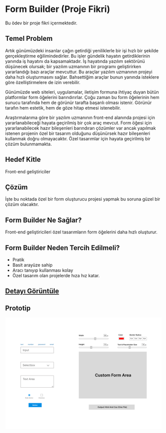 # Form Builder (Proje Fikri)

Bu ödev bir proje fikri içermektedir.

## Temel Problem
Artık günümüzdeki insanlar çağın getirdiği yeniliklerle bir işi hızlı bir şekilde gerçekleştirme eğilimindedirler. Bu işler gündelik hayatın getirdiklerinin yanında iş hayatını da kapsamaktadır. İş hayatında yazılım sektörünü düşünecek olursak; bir yazılım uzmanının bir programı geliştirirken yararlandığı bazı araçlar mevcuttur. Bu araçlar yazılım uzmanının projeyi daha hızlı oluşturmasını sağlar. Bahsettiğim araçlar bunun yanında isteklere göre özelliştirmelere de izin verebilir.

Günümüzde web siteleri, uygulamalar, iletişim formuna ihtiyaç duyan bütün platformlar form öğelerini barındırırlar. Çoğu zaman bu form öğelerinin hem sunucu tarafında hem de görünür tarafta başarılı olması istenir. Görünür tarafın hem estetik, hem de göze hitap etmesi istenebilir.

Araştırmalarıma göre bir yazılım uzmanının front-end alanında projesi için yararlanabileceği hayata geçirilmiş bir çok araç mevcut. Form öğesi için yararlanabilecek hazır bileşenleri barındıran çözümler var ancak yapılmak istenen projenin özel bir tasarım olduğunu düşünürsek hazır bileşenleri kullanmak doğru olmayacaktır. Özel tasarımlar için hayata geçirilmiş bir çözüm bulunmamakta.

## Hedef Kitle
Front-end geliştiriciler

## Çözüm
İşte bu noktada özel bir form oluşturucu projesi yapmak bu soruna güzel bir çözüm olacaktır.

## Form Builder Ne Sağlar?
Front-end geliştiricileri özel tasarımların form öğelerini daha hızlı oluşturur.

## Form Builder Neden Tercih Edilmeli?
- Pratik
- Basit arayüze sahip
- Aracı tanıyıp kullanması kolay
- Özel tasarım olan projelerde hıza hız katar.

<a href="https://www.figma.com/file/adPFcqmd1HHg2MNvS99aAS/Form-Builder?node-id=0%3A1">
<h2>Detayı Görüntüle</h2>
</a>

## Prototip
<img src="prototip.png">
